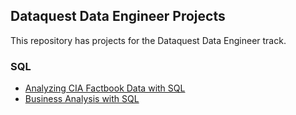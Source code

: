 ## Dataquest Data Engineer Projects

This repository has projects for the Dataquest Data Engineer track.

### SQL

- [Analyzing CIA Factbook Data with SQL](https://github.com/khanmr/dataquest-data-engineer/blob/master/Analyzing%20CIA%20Factbook%20Data%20with%20SQL.ipynb)
- [Business Analysis with SQL](https://github.com/khanmr/dataquest-data-engineer/blob/master/SQL%20Business%20Analysis.ipynb)
